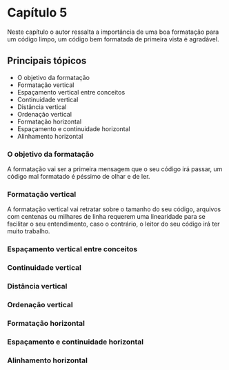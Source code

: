 # Capítulo 5
Neste capítulo o autor ressalta a importância de uma boa formatação para um código limpo, um código bem formatada 
de primeira vista é agradável.

## Principais tópicos
- O objetivo da formatação
- Formatação vertical
- Espaçamento vertical entre conceitos
- Continuidade vertical
- Distância vertical
- Ordenação vertical
- Formatação horizontal
- Espaçamento e continuidade horizontal
- Alinhamento horizontal

### O objetivo da formatação
A formatação vai ser a primeira mensagem que o seu código irá passar, um código mal formatado é péssimo de olhar e de ler.

### Formatação vertical
A formatação vertical vai retratar sobre o tamanho do seu código, arquivos com centenas ou milhares de linha requerem uma
linearidade para se facilitar o seu entendimento, caso o contrário, o leitor do seu código irá ter muito trabalho.

### Espaçamento vertical entre conceitos

### Continuidade vertical

### Distância vertical

### Ordenação vertical

### Formatação horizontal

### Espaçamento e continuidade horizontal

### Alinhamento horizontal
